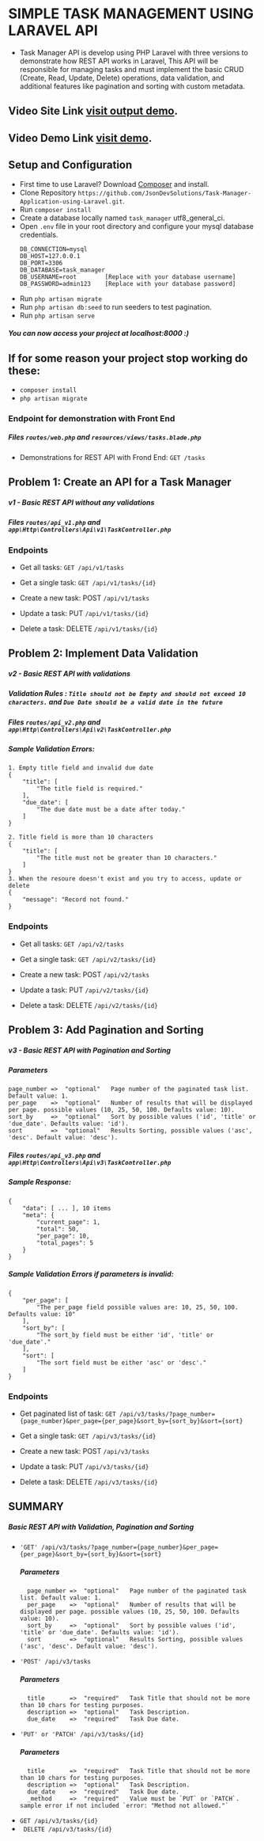 # SIMPLE TASK MANAGEMENT USING LARAVEL API
- Task Manager API is develop using PHP Laravel with three versions to demonstrate how REST API works in Laravel, This API will be responsible for managing tasks and must implement the basic CRUD (Create, Read, Update, Delete) operations, data validation, and additional features like pagination and sorting with custom metadata.

## Video Site Link [visit output demo](https://task-management-api.jsondev-solutions.com/).
## Video Demo Link [visit demo](https://youtu.be/QfsQarqoUPs).
## Setup and Configuration
- First time to use Laravel? Download [Composer](https://getcomposer.org/) and install.
- Clone Repository `https://github.com/JsonDevSolutions/Task-Manager-Application-using-Laravel.git`.
- Run `composer install`
- Create a database locally named `task_manager` utf8_general_ci.
- Open `.env` file in your root directory and configure your mysql database credentials.
    ```env
    DB_CONNECTION=mysql
    DB_HOST=127.0.0.1
    DB_PORT=3306
    DB_DATABASE=task_manager 
    DB_USERNAME=root        [Replace with your database username]
    DB_PASSWORD=admin123    [Replace with your database password]
    ```
- Run `php artisan migrate`
- Run `php artisan db:seed` to run seeders to test pagination.
- Run `php artisan serve`

##### You can now access your project at localhost:8000 :)

## If for some reason your project stop working do these:
- `composer install`
- `php artisan migrate`

### Endpoint for demonstration with Front End
##### Files `routes/web.php` and `resources/views/tasks.blade.php`
- Demonstrations for REST API with Frond End: `GET /tasks`

## Problem 1: Create an API for a Task Manager
##### v1 - Basic REST API without any validations
##### Files `routes/api_v1.php` and `app\Http\Controllers\Api\v1\TaskController.php`
### Endpoints
- Get all tasks: `GET /api/v1/tasks`

- Get a single task: `GET /api/v1/tasks/{id}`

- Create a new task: POST `/api/v1/tasks`

- Update a task: PUT `/api/v1/tasks/{id}`

- Delete a task: DELETE `/api/v1/tasks/{id}`

## Problem 2: Implement Data Validation
##### v2 - Basic REST API with validations
##### Validation Rules : `Title should not be Empty and should not exceed 10 characters.` and `Due Date should be a valid date in the future`
##### Files `routes/api_v2.php` and `app\Http\Controllers\Api\v2\TaskController.php`
##### Sample Validation Errors:
    1. Empty title field and invalid due date
    {
        "title": [
            "The title field is required."
        ],
        "due_date": [
            "The due date must be a date after today."
        ]
    }

    2. Title field is more than 10 characters
    {
        "title": [
            "The title must not be greater than 10 characters."
        ]
    }
    3. When the resoure doesn't exist and you try to access, update or delete
    {
        "message": "Record not found."
    }
### Endpoints
- Get all tasks: `GET /api/v2/tasks`

- Get a single task: `GET /api/v2/tasks/{id}`

- Create a new task: POST `/api/v2/tasks`

- Update a task: PUT `/api/v2/tasks/{id}`

- Delete a task: DELETE `/api/v2/tasks/{id}`

## Problem 3: Add Pagination and Sorting
##### v3 - Basic REST API with Pagination and Sorting
##### Parameters 
    page_number =>  "optional"   Page number of the paginated task list. Default value: 1.
    per_page    =>  "optional"   Number of results that will be displayed per page. possible values (10, 25, 50, 100. Defaults value: 10).
    sort_by     =>  "optional"   Sort by possible values ('id', 'title' or 'due_date'. Defaults value: 'id').
    sort        =>  "optional"   Results Sorting, possible values ('asc', 'desc'. Default value: 'desc').

##### Files `routes/api_v3.php` and `app\Http\Controllers\Api\v3\TaskController.php`
##### Sample Response:
    {
        "data": [ ... ], 10 items
        "meta": {
            "current_page": 1,
            "total": 50,
            "per_page": 10,
            "total_pages": 5
        }
    }
##### Sample Validation Errors if parameters is invalid:
    {
        "per_page": [
            "The per_page field possible values are: 10, 25, 50, 100. Defaults value: 10"
        ],
        "sort_by": [
            "The sort_by field must be either 'id', 'title' or 'due_date'."
        ],
        "sort": [
            "The sort field must be either 'asc' or 'desc'."
        ]
    }
### Endpoints
- Get paginated list of task: `GET /api/v3/tasks/?page_number={page_number}&per_page={per_page}&sort_by={sort_by}&sort={sort}`

- Get a single task: `GET /api/v3/tasks/{id}`

- Create a new task: POST `/api/v3/tasks`

- Update a task: PUT `/api/v3/tasks/{id}`

- Delete a task: DELETE `/api/v3/tasks/{id}`

## SUMMARY
##### Basic REST API with Validation, Pagination and Sorting
- `'GET' /api/v3/tasks/?page_number={page_number}&per_page={per_page}&sort_by={sort_by}&sort={sort}`
    ##### Parameters 
        page_number =>  "optional"   Page number of the paginated task list. Default value: 1.
        per_page    =>  "optional"   Number of results that will be displayed per page. possible values (10, 25, 50, 100. Defaults value: 10).
        sort_by     =>  "optional"   Sort by possible values ('id', 'title' or 'due_date'. Defaults value: 'id').
        sort        =>  "optional"   Results Sorting, possible values ('asc', 'desc'. Default value: 'desc').

- `'POST' /api/v3/tasks`
    ##### Parameters 
        title       =>  "required"   Task Title that should not be more than 10 chars for testing purposes.
        description =>  "optional"   Task Description.
        due_date    =>  "required"   Task Due date.
- `'PUT' or 'PATCH' /api/v3/tasks/{id}`
    ##### Parameters 
        title       =>  "required"   Task Title that should not be more than 10 chars for testing purposes.
        description =>  "optional"   Task Description.
        due_date    =>  "required"   Task Due date.
        _method     =>  "required"   Value must be `PUT` or `PATCH`. sample error if not included `error: "Method not allowed."`
- `GET /api/v3/tasks/{id}`
- ` DELETE /api/v3/tasks/{id}`
